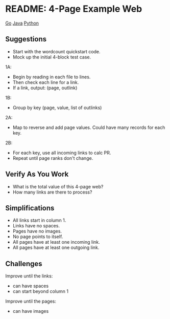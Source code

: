# README: 4-Page Example Web

[Go](go.md)
[Java](java.md)
[Python](python.md)

## Suggestions

- Start with the wordcount quickstart code.
- Mock up the initial 4-block test case.

1A:

- Begin by reading in each file to lines.
- Then check each line for a link.
- If a link, output: (page, outlink)

1B: 

- Group by key (page, value, list of outlinks)

2A:

- Map to reverse and add page values. Could have many records for each key. 

2B:

- For each key, use all incoming links to calc PR.
- Repeat until page ranks don't change. 

## Verify As You Work

- What is the total value of this 4-page web?
- How many links are there to process?

## Simplifications

- All links start in column 1. 
- Links have no spaces. 
- Pages have no images.
- No page points to itself.
- All pages have at least one incoming link. 
- All pages have at least one outgoing link. 

## Challenges

Improve until the links:

- can have spaces
- can start beyond column 1

Improve until the pages:

- can have images

